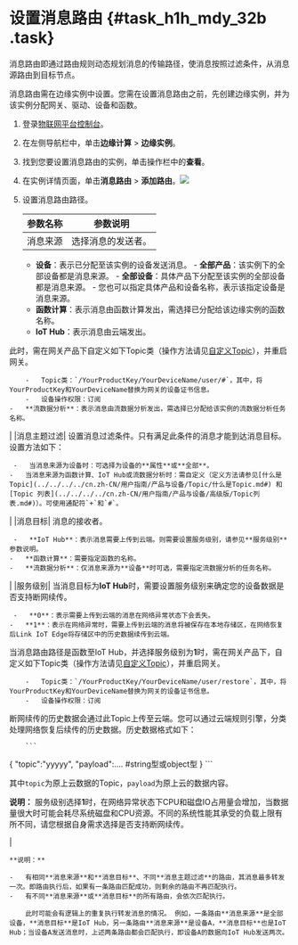 # 设置消息路由 {#task_h1h_mdy_32b .task}

消息路由即通过路由规则动态规划消息的传输路径，使消息按照过滤条件，从消息源路由到目标节点。

消息路由需在边缘实例中设置。您需在设置消息路由之前，先创建边缘实例，并为该实例分配网关、驱动、设备和函数。

1.  登录[物联网平台控制台](https://iot.console.aliyun.com/)。
2.  在左侧导航栏中，单击**边缘计算** \> **边缘实例**。
3.  找到您要设置消息路由的实例，单击操作栏中的**查看**。
4.  在实例详情页面，单击**消息路由** \> **添加路由**。![](http://static-aliyun-doc.oss-cn-hangzhou.aliyuncs.com/assets/img/15106/15585154446547_zh-CN.png)


5.  设置消息路由路径。 

    |参数名称|参数说明|
    |----|----|
    |消息来源| 选择消息的发送者。

     -   **设备**：表示已分配至该实例的设备发送消息。
        -   **全部产品**：该实例下的全部设备都是消息来源。
        -   **全部设备**：具体产品下分配至该实例的全部设备都是消息来源。
        -   您也可以指定具体产品和设备名称，表示该指定设备是消息来源。
    -   **函数计算**：表示消息由函数计算发出，需选择已分配给该边缘实例的函数名称。
    -   **IoT Hub**：表示消息由云端发出。

此时，需在网关产品下自定义如下Topic类（操作方法请见[自定义Topic](../../../../cn.zh-CN/用户指南/产品与设备/Topic/自定义Topic.md#)），并重启网关。

        -   Topic类：`/YourProductKey/YourDeviceName/user/#`，其中，将YourProductKey和YourDeviceName替换为网关的设备证书信息。
        -   设备操作权限：订阅
    -   **流数据分析**：表示消息由流数据分析发出，需选择已分配给该实例的流数据分析任务名称。
 |
    |消息主题过滤| 设置消息过滤条件。只有满足此条件的消息才能到达消息目标。设置方法如下：

     -   当消息来源为设备时：可选择为设备的**属性**或**全部**。
    -   当消息来源为函数计算、IoT Hub或流数据分析时：需自定义（定义方法请参见[什么是Topic](../../../../cn.zh-CN/用户指南/产品与设备/Topic/什么是Topic.md#) 和 [Topic 列表](../../../../cn.zh-CN/用户指南/产品与设备/高级版/Topic列表.md#)）。可使用通配符`+`和`#`。
 |
    |消息目标| 消息的接收者。

     -   **IoT Hub**：表示消息需要上传到云端。则需要设置服务级别，请参见**服务级别**参数说明。
    -   **函数计算**：需要指定函数的名称。
    -   **流数据分析**：仅消息来源为**设备**时可选，需要指定流数据分析的任务名称。
 |
    |服务级别| 当消息目标为**IoT Hub**时，需要设置服务级别来确定您的设备数据是否支持断网续传。

     -   **0**：表示需要上传到云端的消息在网络异常状态下会丢失。
    -   **1**：表示在网络异常时，需要上传到云端的消息将被保存在本地存储区，在网络恢复后Link IoT Edge将存储区中的历史数据续传到云端。

当消息路由路径是函数至IoT Hub，并选择服务级别为**1**时，需在网关产品下，自定义如下Topic类（操作方法请见[自定义Topic](../../../../cn.zh-CN/用户指南/产品与设备/Topic/自定义Topic.md#)），并重启网关。

        -   Topic类：`/YourProductKey/YourDeviceName/user/restore`，其中，将YourProductKey和YourDeviceName替换为网关的设备证书信息。
        -   设备操作权限：订阅
断网续传的历史数据会通过此Topic上传至云端。您可以通过云端规则引擎，分类处理网络恢复后续传的历史数据。历史数据格式如下：

        ```
{ "topic":"yyyyy", "payload":.... #string型或object型 }
        ```

其中`topic`为原上云数据的Topic，`payload`为原上云的数据内容。

 **说明：** 服务级别选择**1**时，在网络异常状态下CPU和磁盘IO占用量会增加，当数据量很大时可能会耗尽系统磁盘和CPU资源。不同的系统性能其承受的负载上限有所不同，请您根据自身需求选择是否支持断网续传。

 |

    **说明：** 

    -   有相同**消息来源**和**消息目标**、不同**消息主题过滤**的路由，其消息最多转发一次。即路由执行后，如果有一条路由匹配成功，则剩余的路由不再匹配执行。
    -   有不同**消息来源**或**消息目标**的所有路由，会依次匹配执行。

        此时可能会有逻辑上的重复执行转发消息的情况。 例如，一条路由**消息来源**是全部设备，**消息目标**是IoT Hub，另一条路由**消息来源**是设备A，**消息目标**也是IoT Hub；当设备A发送消息时，上述两条路由都会匹配执行，即设备A的数据向IoT Hub发送两次。


